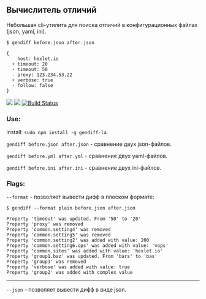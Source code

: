 ## Вычислитель отличий
Небольшая cli-утилита для поиска отличий в конфигурационных файлах (json, yaml, ini).
```
$ gendiff before.json after.json

{
    host: hexlet.io
  + timeout: 20
  - timeout: 50
  - proxy: 123.234.53.22
  + verbose: true
  - follow: false
}
```

<a href="https://codeclimate.com/github/exces-s/project-lvl2-s185/maintainability"><img src="https://api.codeclimate.com/v1/badges/bbc235992b454e4ef4bd/maintainability" /></a>
<a href="https://codeclimate.com/github/exces-s/project-lvl2-s185/test_coverage"><img src="https://api.codeclimate.com/v1/badges/bbc235992b454e4ef4bd/test_coverage" /></a>
[![Build Status](https://travis-ci.org/exces-s/project-lvl2-s185.svg?branch=master)](https://travis-ci.org/exces-s/project-lvl2-s185)

### Use: 
install: `sudo npm install -g gendiff-la`.

`gendiff before.json after.json` - сравнение двух json-файлов.

`gendiff before.yml after.yml` - сравнение двух yaml-файлов.

`gendiff before.ini after.ini` - сравнение двух ini-файлов.

### Flags:
`--format` - позволяет вывести дифф в плоском формате:
```
$ gendiff --format plain before.json after.json

Property 'timeout' was updated. From '50' to '20'
Property 'proxy' was removed
Property 'common.setting4' was removed
Property 'common.setting5' was removed
Property 'common.setting2' was added with value: 200
Property 'common.setting6.ops' was added with value: 'vops'
Property 'common.sites' was added with value: 'hexlet.io'
Property 'group1.baz' was updated. From 'bars' to 'bas'
Property 'group3' was removed
Property 'verbose' was added with value: true
Property 'group2' was added with complex value
```
---
`--json` - позволяет вывести дифф в виде json.
